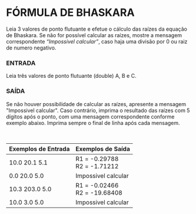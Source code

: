 ﻿# FÓRMULA DE BHASKARA

Leia 3 valores de ponto flutuante e efetue o cálculo das raízes da equação de Bhaskara. Se não for possível calcular as raízes, mostre a mensagem correspondente *“Impossivel calcular”*, caso haja uma divisão por 0 ou raiz de numero negativo.

### ENTRADA

Leia três valores de ponto flutuante (double) A, B e C.

### SAÍDA

Se não houver possibilidade de calcular as raízes, apresente a mensagem "Impossivel calcular". Caso contrário, imprima o resultado das raízes com 5 dígitos após o ponto, com uma mensagem correspondente conforme exemplo abaixo. Imprima sempre o final de linha após cada mensagem.

<br/>

| Exemplos de Entrada | Exemplos de Saída                 |
| ------------------- | --------------------------------- |
| 10.0 20.1 5.1       | R1 = -0.29788<br />R2 = -1.71212  |
| 0.0 20.0 5.0        | Impossivel calcular               |
| 10.3 203.0 5.0      | R1 = -0.02466<br />R2 = -19.68408 |
| 10.0 3.0 5.0        | Impossivel calcular               |


